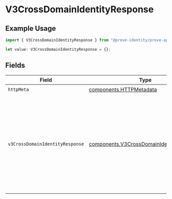# V3CrossDomainIdentityResponse

## Example Usage

```typescript
import { V3CrossDomainIdentityResponse } from "@prove-identity/prove-api/models/operations";

let value: V3CrossDomainIdentityResponse = {};
```

## Fields

| Field                                                                                                                                | Type                                                                                                                                 | Required                                                                                                                             | Description                                                                                                                          | Example                                                                                                                              |
| ------------------------------------------------------------------------------------------------------------------------------------ | ------------------------------------------------------------------------------------------------------------------------------------ | ------------------------------------------------------------------------------------------------------------------------------------ | ------------------------------------------------------------------------------------------------------------------------------------ | ------------------------------------------------------------------------------------------------------------------------------------ |
| `httpMeta`                                                                                                                           | [components.HTTPMetadata](../../models/components/httpmetadata.md)                                                                   | :heavy_check_mark:                                                                                                                   | N/A                                                                                                                                  |                                                                                                                                      |
| `v3CrossDomainIdentityResponse`                                                                                                      | [components.V3CrossDomainIdentityResponse](../../models/components/v3crossdomainidentityresponse.md)                                 | :heavy_minus_sign:                                                                                                                   | V3CrossDomainIdentityResponse                                                                                                        | {<br/>"count": 5,<br/>"identites": [<br/>{<br/>"clientName": "Client A",<br/>"identityId": "e0f78bc2-f748-4eda-9d29-d756844507fc",<br/>"pcid": "12345"<br/>}<br/>]<br/>} |